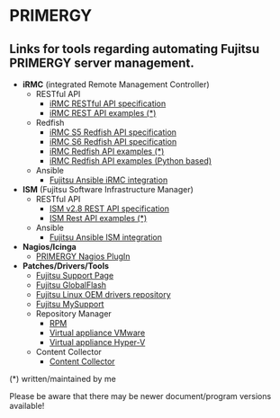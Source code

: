 # PRIMERGY
## Links for tools regarding automating Fujitsu PRIMERGY server management.

* **iRMC** (integrated Remote Management Controller)
  * RESTful API
    * [iRMC RESTful API specification](https://support.ts.fujitsu.com/IndexDownload.asp?SoftwareGuid=6863BE99-5B75-48EF-9AD8-5751373482A6)
    * [iRMC REST API examples (*)](https://github.com/fujitsu/iRMC-REST-API)
  * Redfish
    * [iRMC S5 Redfish API specification](https://support.ts.fujitsu.com/IndexDownload.asp?SoftwareGuid=D8B307C8-314D-4393-9ECF-A4D3B052F96F)
    * [iRMC S6 Redfish API specification](https://support.ts.fujitsu.com/IndexDownload.asp?SoftwareGuid=924FFF86-CD5C-433A-A0BB-91CD1CD6B29D)
    * [iRMC Redfish API examples (*)](https://github.com/fujitsu/iRMCtools)
    * [iRMC Redfish API examples (Python based)](https://github.com/mmurayama/fujitsu-redfish-samples)
  * Ansible
    * [Fujitsu Ansible iRMC integration](https://github.com/fujitsu/fujitsu-ansible-irmc-integration)
* **ISM** (Fujitsu Software Infrastructure Manager)
  * RESTful API
    * [ISM v2.8 REST API specification](https://support.ts.fujitsu.com/IndexDownload.asp?SoftwareGuid=1BC17707-0D8A-4DDA-81B3-A06BD7E0910B)
    * [ISM Rest API examples (*)](https://github.com/fujitsu/ISMtools)
  * Ansible
    * [Fujitsu Ansible ISM integration](https://github.com/fujitsu/ism-ansible)
 * **Nagios/Icinga**
   * [PRIMERGY Nagios PlugIn](https://support.ts.fujitsu.com/IndexDownload.asp?SoftwareGuid=A8AEEB69-F040-4C0E-A1D2-C5F812B32BFB)
 * **Patches/Drivers/Tools**
   * [Fujitsu Support Page](https://support.ts.fujitsu.com)
   * [Fujitsu GlobalFlash](https://support.ts.fujitsu.com/DownloadManager/globalflash)
   * [Fujitsu Linux OEM drivers repository](https://support.ts.fujitsu.com/linux/pldp)
   * [Fujitsu MySupport](https://support.ts.fujitsu.com/IndexMySupport.asp)
   * Repository Manager
     * [RPM](https://support.ts.fujitsu.com/IndexDownload.asp?SoftwareGuid=A3BFCA8A-33A1-49BC-8B00-C3E795A2ED8B)
     * [Virtual appliance VMware](https://support.ts.fujitsu.com/IndexDownload.asp?SoftwareGuid=20E1532D-FE47-446E-BD39-6F2332C1C161)
     * [Virtual appliance Hyper-V](https://support.ts.fujitsu.com/IndexDownload.asp?SoftwareGuid=812CD74B-7514-4526-9EEB-5C846087DC18)
   * Content Collector
     * [Content Collector](https://support.ts.fujitsu.com/IndexDownload.asp?SoftwareGuid=3A992351-EE5E-4B3B-936D-BCC771C764F2)

  (*) written/maintained by me

Please be aware that there may be newer document/program versions available!
